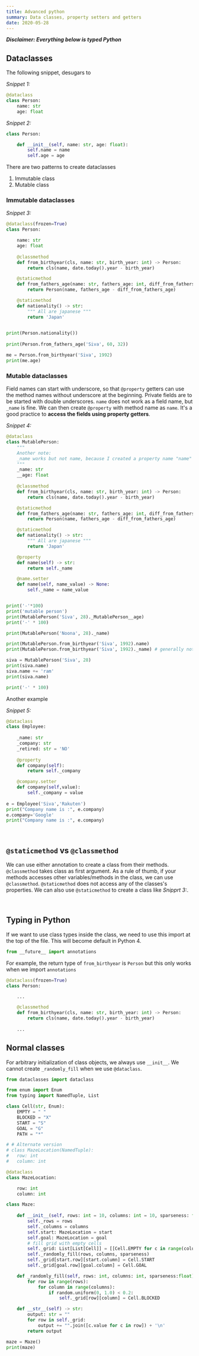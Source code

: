 ```yaml
---
title: Advanced python
summary: Data classes, property setters and getters
date: 2020-05-28
---
```


_**Disclaimer: Everything below is typed Python**_

## Dataclasses

The following snippet, desugars to

_Snippet 1:_
```python
@dataclass
class Person:
    name: str
    age: float
```

_Snippet 2:_
```python
class Person:

    def __init__(self, name: str, age: float):
        self.name = name
        self.age = age
```

There are two patterns to create dataclasses
1. Immutable class
2. Mutable class

### Immutable dataclasses

_Snippet 3:_
```python
@dataclass(frozen=True)
class Person:

	name: str
	age: float
	
	@classmethod
	def from_birthyear(cls, name: str, birth_year: int) -> Person:
		return cls(name, date.today().year - birth_year)

	@staticmethod
	def from_fathers_age(name: str, fathers_age: int, diff_from_fathers_age: int) -> Person:
		return Person(name, fathers_age - diff_from_fathers_age)

	@staticmethod
	def nationality() -> str:
		""" All are japanese """
		return 'Japan'

	
print(Person.nationality())
	
print(Person.from_fathers_age('Siva', 60, 32))

me = Person.from_birthyear('Siva', 1992)
print(me.age)
```

### Mutable dataclasses

Field names can start with underscore, so that `@property` getters can use the method names without underscore at the beginning. Private fields are to be started with double underscores. `name` does not work as a field name, but `_name` is fine. We can then create `@property` with method name as `name`. It's a good practice to **access the fields using property getters**.

_Snippet 4:_
```python
@dataclass
class MutablePerson:
	"""
	Another note:
	_name works but not name, because I created a property name "name" was created for it
	"""
	_name: str
	__age: float
	
	@classmethod
	def from_birthyear(cls, name: str, birth_year: int) -> Person:
		return cls(name, date.today().year - birth_year)

	@staticmethod
	def from_fathers_age(name: str, fathers_age: int, diff_from_fathers_age: int) -> Person:
		return Person(name, fathers_age - diff_from_fathers_age)

	@staticmethod
	def nationality() -> str:
		""" All are japanese """
		return 'Japan'

	@property
	def name(self) -> str:
		return self._name

	@name.setter
	def name(self, name_value) -> None:
		self._name = name_value


print('-'*100)
print('mutable person')
print(MutablePerson('Siva', 28)._MutablePerson__age)
print('-' * 100)

print(MutablePerson('Noona', 28)._name)

print(MutablePerson.from_birthyear('Siva', 1992).name)
print(MutablePerson.from_birthyear('Siva', 1992)._name) # generally not preferred, you create a property getter like above

siva = MutablePerson('Siva', 28)
print(siva.name)
siva.name += 'ram'
print(siva.name)

print('-' * 100)
```

Another example

_Snippet 5:_
```python
@dataclass
class Employee:
    
	_name: str
	_company: str
	_retired: str = 'NO'
	
	@property 
	def company(self):
		return self._company 

	@company.setter
	def company(self,value):
		self._company = value
    
e = Employee('Siva','Rakuten')
print("Company name is :", e.company)
e.company='Google'
print("Company name is :", e.company)
```
<br />

## `@staticmethod` vs `@classmethod`

We can use either annotation to create a class from their methods. `@classmethod` takes class as first argument. As a rule of thumb, if your methods accesses other variables/methods in the class, we can use `@classmethod`. `@staticmethod` does not access any of the classes's properties. We can also use `@staticmethod` to create a class like _Snipprt 3:_.


<br />

## Typing in Python

If we want to use class types inside the class, we need to use this import at the top of the file. This will become default in Python 4.

```python
from __future__ import annotations
```

For example, the return type of `from_birthyear` is `Person` but this only works when we import `annotations`

```python
@dataclass(frozen=True)
class Person:

	...

    @classmethod
    def from_birthyear(cls, name: str, birth_year: int) -> Person:
        return cls(name, date.today().year - birth_year)
	
	...

```

## Normal classes

For arbitrary initialization of class objects, we always use `__init__`. We cannot create `_randomly_fill` when we use `@dataclass`.

```python
from dataclasses import dataclass

from enum import Enum
from typing import NamedTuple, List

class Cell(str, Enum):
	EMPTY = " "
	BLOCKED = "X"
	START = "S"
	GOAL = "G"
	PATH = "*"

# # Alternate version
# class MazeLocation(NamedTuple):
# 	row: int
# 	column: int

@dataclass
class MazeLocation:

	row: int
	column: int

class Maze:
	
	def __init__(self, rows: int = 10, columns: int = 10, sparseness: float = 0.2, start: MazeLocation = MazeLocation(0,0), goal:MazeLocation = MazeLocation(9,9)) -> None:
		self._rows = rows
		self._columns = columns
		self.start: MazeLocation = start
		self.goal: MazeLocation = goal
		# fill grid with empty cells
		self._grid: List[List[Cell]] = [[Cell.EMPTY for c in range(columns)] for r in range(rows)]
		self._randomly_fill(rows, columns, sparseness)
		self._grid[start.row][start.column] = Cell.START
		self._grid[goal.row][goal.column] = Cell.GOAL

	def _randomly_fill(self, rows: int, columns: int, sparseness:float):
		for row in range(rows):
			for column in range(columns):
				if random.uniform(0, 1.0) < 0.2:
					self._grid[row][column] = Cell.BLOCKED

	def __str__(self) -> str:
		output: str = ""
		for row in self._grid:
			output += "".join([c.value for c in row]) + '\n'
		return output

maze = Maze()
print(maze)

```